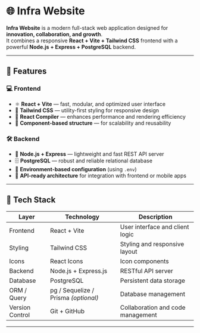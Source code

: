 # 🌐 Infra Website

**Infra Website** is a modern full-stack web application designed for **innovation, collaboration, and growth**.  
It combines a responsive **React + Vite + Tailwind CSS** frontend with a powerful **Node.js + Express + PostgreSQL** backend.

---

## 🚀 Features

### 💻 Frontend
- ⚛️ **React + Vite** — fast, modular, and optimized user interface
- 🎨 **Tailwind CSS** — utility-first styling for responsive design
- 🔄 **React Compiler** — enhances performance and rendering efficiency
- 🧩 **Component-based structure** — for scalability and reusability

### 🛠️ Backend
- 🚀 **Node.js + Express** — lightweight and fast REST API server
- 🗄️ **PostgreSQL** — robust and reliable relational database
- 🔐 **Environment-based configuration** (using `.env`)
- 📡 **API-ready architecture** for integration with frontend or mobile apps

---

## 🧱 Tech Stack

| Layer | Technology | Description |
|--------|-------------|-------------|
| Frontend | React + Vite | User interface and client logic |
| Styling | Tailwind CSS | Styling and responsive layout |
| Icons | React Icons | Icon components |
| Backend | Node.js + Express.js | RESTful API server |
| Database | PostgreSQL | Persistent data storage |
| ORM / Query | pg / Sequelize / Prisma *(optional)* | Database management |
| Version Control | Git + GitHub | Collaboration and code management |

---
